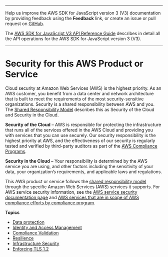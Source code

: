 --------

Help us improve the AWS SDK for JavaScript version 3 \(V3\) documentation by providing feedback using the **Feedback** link, or create an issue or pull request on [GitHub](https://github.com/awsdocs/aws-sdk-for-javascript-v3)\.

 The [AWS SDK for JavaScript V3 API Reference Guide](https://docs.aws.amazon.com/AWSJavaScriptSDK/v3/latest/index.html) describes in detail all the API operations for the AWS SDK for JavaScript version 3 \(V3\)\.

--------

# Security for this AWS Product or Service<a name="security"></a>

Cloud security at Amazon Web Services \(AWS\) is the highest priority\. As an AWS customer, you benefit from a data center and network architecture that is built to meet the requirements of the most security\-sensitive organizations\. Security is a shared responsibility between AWS and you\. The [Shared Responsibility Model](https://aws.amazon.com/compliance/shared-responsibility-model/) describes this as Security of the Cloud and Security in the Cloud\.

**Security of the Cloud** – AWS is responsible for protecting the infrastructure that runs all of the services offered in the AWS Cloud and providing you with services that you can use securely\. Our security responsibility is the highest priority at AWS, and the effectiveness of our security is regularly tested and verified by third\-party auditors as part of the [AWS Compliance Programs](https://aws.amazon.com/compliance/programs/)\.

**Security in the Cloud** – Your responsibility is determined by the AWS service you are using, and other factors including the sensitivity of your data, your organization’s requirements, and applicable laws and regulations\.

This AWS product or service follows the [shared responsibility model](https://aws.amazon.com/compliance/shared-responsibility-model/) through the specific Amazon Web Services \(AWS\) services it supports\. For AWS service security information, see the [AWS service security documentation page](https://docs.aws.amazon.com/security/?id=docs_gateway#aws-security) and [AWS services that are in scope of AWS compliance efforts by compliance program](https://aws.amazon.com/compliance/services-in-scope/)\.

**Topics**
+ [Data protection](data-protection.md)
+ [Identity and Access Management](security-iam.md)
+ [Compliance Validation](compliance-validation.md)
+ [Resilience](disaster-recovery-resiliency.md)
+ [Infrastructure Security](infrastructure-security.md)
+ [Enforcing TLS 1\.2](enforcing-tls.md)